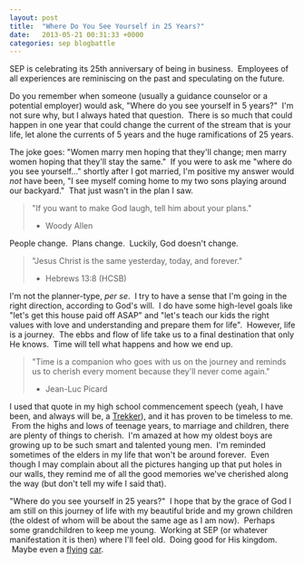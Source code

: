 ```yaml
---
layout: post
title:  "Where Do You See Yourself in 25 Years?"
date:   2013-05-21 00:31:33 +0000
categories: sep blogbattle
---
```

SEP is celebrating its 25th anniversary of being in business.  Employees of all experiences are reminiscing on the past and speculating on the future.

Do you remember when someone (usually a guidance counselor or a potential employer) would ask, "Where do you see yourself in 5 years?"  I'm not sure why, but I always hated that question.  There is so much that could happen in one year that could change the current of the stream that is your life, let alone the currents of 5 years and the huge ramifications of 25 years.

The joke goes: "Women marry men hoping that they'll change; men marry women hoping that they'll stay the same."  If you were to ask me "where do you see yourself..." shortly after I got married, I'm positive my answer would <em>not</em> have been, "I see myself coming home to my two sons playing around our backyard."  That just wasn't in the plan I saw.
<blockquote>"If you want to make God laugh, tell him about your plans."

- Woody Allen</blockquote>
People change.  Plans change.  Luckily, God doesn't change.
<blockquote>"Jesus Christ is the same yesterday, today, and forever."

- Hebrews 13:8 (HCSB)</blockquote>
I'm not the planner-type, <em>per se</em>.  I try to have a sense that I'm going in the right direction, according to God's will.  I do have some high-level goals like "let's get this house paid off ASAP" and "let's teach our kids the right values with love and understanding and prepare them for life".  However, life is a journey.  The ebbs and flow of life take us to a final destination that only He knows.  Time will tell what happens and how we end up.
<blockquote>"Time is a companion who goes with us on the journey and reminds us to cherish every moment because they'll never come again."

- Jean-Luc Picard</blockquote>
I used that quote in my high school commencement speech (yeah, I have been, and always will be, a <a title="Star Trek fan" href="http://en.wikipedia.org/wiki/Trekkie#Trekkie_vs._Trekker" target="_blank">Trekker</a>), and it has proven to be timeless to me.  From the highs and lows of teenage years, to marriage and children, there are plenty of things to cherish.  I'm amazed at how my oldest boys are growing up to be such smart and talented young men.  I'm reminded sometimes of the elders in my life that won't be around forever.  Even though I may complain about all the pictures hanging up that put holes in our walls, they remind me of all the good memories we've cherished along the way (but don't tell my wife I said that).

"Where do you see yourself in 25 years?"  I hope that by the grace of God I am still on this journey of life with my beautiful bride and my grown children (the oldest of whom will be about the same age as I am now).  Perhaps some grandchildren to keep me young.  Working at SEP (or whatever manifestation it is then) where I'll feel old.  Doing good for His kingdom.  Maybe even a <a title="Flying Car" href="http://www.terrafugia.com/" target="_blank">flying</a> <a title="BTTF 2 future" href="http://en.wikipedia.org/wiki/Back_to_the_Future_Part_II#Depiction_of_the_future" target="_blank">car</a>.
